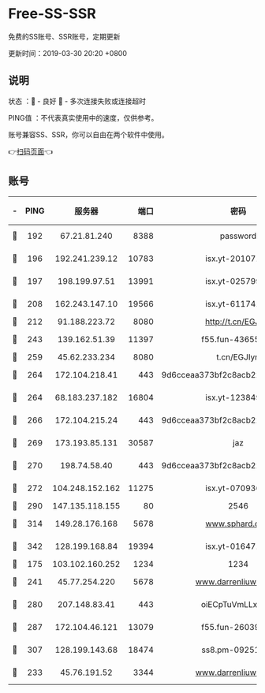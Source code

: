 # Free-SS-SSR

免费的SS账号、SSR账号，定期更新

更新时间：2019-03-30 20:20 +0800

## 说明

状态     ：🙂 - 良好 🙁 - 多次连接失败或连接超时

PING值   ：不代表真实使用中的速度，仅供参考。

账号兼容SS、SSR，你可以自由在两个软件中使用。

👉[扫码页面](https://liesauer.github.io/Free-SS-SSR/)👈

## 账号

|-|PING|服务器|端口|密码|加密方式|区域|
|:----:|:----:|:-----:|-----:|:----:|:----:|:----:|
|🙂|192|67.21.81.240|8388|password|aes-256-cfb|US|
|🙂|196|192.241.239.12|10783|isx.yt-20107100|aes-256-cfb|US|
|🙂|197|198.199.97.51|13991|isx.yt-02579983|aes-256-cfb|US|
|🙂|208|162.243.147.10|19566|isx.yt-61174147|aes-256-cfb|US|
|🙂|212|91.188.223.72|8080|http://t.cn/EGJIyrl|rc4-md5|RU|
|🙂|243|139.162.51.39|11397|f55.fun-43655311|aes-256-cfb|SG|
|🙂|259|45.62.233.234|8080|t.cn/EGJIyrl|rc4-md5|CA|
|🙂|264|172.104.218.41|443|9d6cceaa373bf2c8acb22e60b6a58be6|aes-256-cfb|US|
|🙂|264|68.183.237.182|16804|isx.yt-12384975|aes-256-cfb|SG|
|🙂|266|172.104.215.24|443|9d6cceaa373bf2c8acb22e60b6a58be6|aes-256-cfb|US|
|🙂|269|173.193.85.131|30587|jaz|aes-256-cfb|US|
|🙂|270|198.74.58.40|443|9d6cceaa373bf2c8acb22e60b6a58be6|aes-256-cfb|US|
|🙂|272|104.248.152.162|11275|isx.yt-07093642|aes-256-cfb|SG|
|🙂|290|147.135.118.155|80|2546|chacha20|US|
|🙂|314|149.28.176.168|5678|www.sphard.com|aes-256-cfb|AU|
|🙂|342|128.199.168.84|19394|isx.yt-01647188|aes-256-cfb|SG|
|🙂|175|103.102.160.252|1234|1234|rc4-md5|JP|
|🙂|241|45.77.254.220|5678|www.darrenliuwei.com|aes-256-cfb|SG|
|🙂|280|207.148.83.41|443|oiECpTuVmLLxk4Ts|aes-256-cfb|AU|
|🙂|287|172.104.46.121|13079|f55.fun-26039696|aes-256-cfb|SG|
|🙂|307|128.199.143.68|18474|ss8.pm-09251863|aes-256-cfb|SG|
|🙁|233|45.76.191.52|3344|www.darrenliuwei.com|aes-256-cfb|JP|
